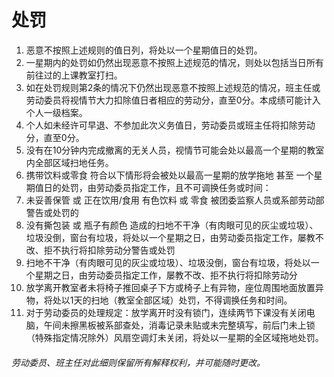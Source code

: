 # 处罚

1.	恶意不按照上述规则的值日列，将处以一个星期值日的处罚。 
2.	一星期内的处罚如仍然出现恶意不按照上述规范的情况，则处以包括当日所有前往过的上课教室打扫。 
3.	如在处罚规则第2条的情况下仍然出现恶意不按照上述规范的情况，班主任或劳动委员将视情节大力扣除值日者相应的劳动分，直至0分。本成绩可能计入个人一级档案。
4.	个人如未经许可早退、不参加此次义务值日，劳动委员或班主任将扣除劳动分，直至0分。
5.	没有在10分钟内完成撤离的无关人员，视情节可能会处以最高一个星期的教室内全部区域扫地任务。 
6.	携带饮料或零食 符合以下情形将会被处以最高一星期的放学拖地 甚至 一个星期值日的处罚，由劳动委员指定工作，且不可调换任务或时间： 
1.	未妥善保管 或 正在饮用/食用 有色饮料 或 零食 被团委监察人员或系部劳动部警告或处罚的 
2.	没有撕包装 或 瓶子有颜色 造成的扫地不干净（有肉眼可见的灰尘或垃圾）、垃圾没倒，窗台有垃圾，将处以一个星期之日，由劳动委员指定工作，屡教不改、拒不执行将扣除劳动分警告或处罚
7.	扫地不干净（有肉眼可见的灰尘或垃圾）、垃圾没倒，窗台有垃圾，将处以一个星期之日，由劳动委员指定工作，屡教不改、拒不执行将扣除劳动分
8.	放学离开教室者未将椅子推回桌子下方或椅子上有异物，座位周围地面放置异物，将处以1天的扫地（教室全部区域）处罚，不得调换任务和时间。
9.	对于劳动委员的处理规定：放学离开时没有锁门，连续两节下课没有关闭电脑，午间未擦黑板被系部查处，消毒记录未贴或未完整填写，前后门未上锁（特殊指定情况除外）风扇空调灯未关闭，将处以一星期的全区域拖地处罚。 



###### 劳动委员、班主任对此细则保留所有解释权利，并可能随时更改。 
